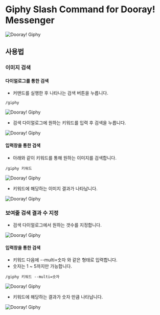 # Giphy Slash Command for Dooray! Messenger

![Dooray! Giphy](/../develop/images/giphy.png "Dooray! Giphy")

## 사용법

### 이미지 검색

#### 다이얼로그를 통한 검색

- 커맨드를 실행한 후 나타나는 검색 버튼을 누릅니다.

```
/giphy
```

![Dooray! Giphy](/../develop/images/giphy.png "Dooray! Giphy")

- 검색 다이얼로그에 원하는 키워드를 입력 후 검색을 누릅니다.

![Dooray! Giphy](/../develop/images/giphy-search.png "Dooray! Giphy")


#### 입력창을 통한 검색

- 아래와 같이 키워드를 통해 원하는 이미지를 검색합니다.
```
/giphy 키워드
```

![Dooray! Giphy](/../develop/images/giphy-search-inline.png "Dooray! Giphy")

- 키워드에 해당하는 이미지 결과가 나타납니다.

![Dooray! Giphy](/../develop/images/giphy-search-one.png "Dooray! Giphy")


### 보여줄 검색 결과 수 지정

- 검색 다이얼로그에서 원하는 갯수를 지정합니다.

![Dooray! Giphy](/../develop/images/giphy-search-multi-dialog.png "Dooray! Giphy")

#### 입력창을 통한 검색

- 키워드 다음에 --multi=숫자 와 같은 형태로 입력합니다.
- 숫자는 1 ~ 5까지만 가능합니다.

```
/giphy 키워드 --multi=숫자
```

![Dooray! Giphy](/../develop/images/giphy-search-inline-multi.png "Dooray! Giphy")

- 키워드에 해당하는 결과가 숫자 만큼 나타납니다.

![Dooray! Giphy](/../develop/images/giphy-search-multi.png "Dooray! Giphy")

